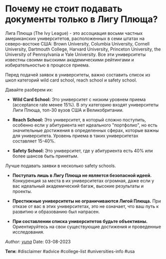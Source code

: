# Почему не стоит подавать документы только в Лигу Плюща?

Лига Плюща (The Ivy League) - это ассоциация восьми частных американских университетов, расположенных в семи штатах на северо-востоке США: Brown University, Columbia University, Cornell University, Dartmouth College, Harvard University, Princeton University, the University of Pennsylvania и Yale University. Все эти университеты известны своими высокими академическими рейтингами и избирательностью в процессе приема.

Перед подачей заявок в университеты, важно составить список из школ категорий wild card school, reach school и safety school.

Давайте разберем их:

- **Wild Card School:** Это университет с низким уровнем приема (acceptance rate менее 15%). В эту категорию входят университеты Лиги Плюща, топ-30 вузов США и Великобритании.

- **Reach School:** Это университет, в который сложно поступить, особенно если у абитуриента нет идеального "портфолио", но есть значительные достижения в определенных сферах, которые важны для университета. Уровень приема в таких университетах составляет 15-40%.

- **Safety School:** Это университет, где у абитуриента есть 40% или более шансов быть принятым.

Лучше подавать заявки в несколько safety schools.

- **Поступать лишь в Лигу Плюща не является безопасной идеей.** Конкуренция за места в их университетах огромная, даже если у вас идеальный академический багаж, высокие результаты и проекты.

- **Престижные университеты не ограничиваются Лигой Плюща.** При отказе от вас в этих университетах, это не означает, что ваш путь к развитию и образованию был напрасен.

- **При составлении списка университетов будьте объективны.** Ориентируйтесь на свои существующие достижения и проведенные исследования.

*Author: [yuna](https://t.me/auilt)*
Date: 03-08-2023

**Теги:**
#disclaimer
#advice
#college-list
#universities-info
#usa
